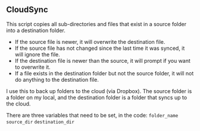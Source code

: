 ## CloudSync

This script copies all sub-directories and files that exist in a source folder into a destination folder.

- If the source file is newer, it will overwrite the destination file.
- If the source file has not changed since the last time it was synced, it will ignore the file.
- If the destination file is newer than the source, it will prompt if you want to overwrite it.
- If a file exists in the destination folder but not the source folder, it will not do anything to the destination file.

I use this to back up folders to the cloud (via Dropbox).  The source folder is a folder on my local, and the destination folder is a folder that syncs up to the cloud.

There are three variables that need to be set, in the code:
`folder_name`
`source_dir`
`destination_dir`
